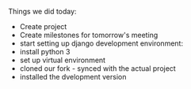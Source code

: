 Things we did today:  
- Create project
- Create milestones for tomorrow's meeting
- start setting up django development environment:
- install python 3
- set up virtual environment
- cloned our fork - synced with the actual project
- installed the dvelopment version
